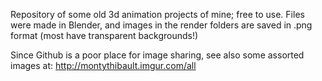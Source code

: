Repository of some old 3d animation projects of mine; free to use. Files were made in Blender, and images in the render folders are saved in .png format (most have transparent backgrounds!)

Since Github is a poor place for image sharing, see also some assorted images at:
http://montythibault.imgur.com/all
